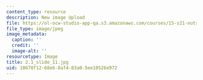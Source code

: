 ```yaml
---
content_type: resource
description: New image Upload
file: https://ol-ocw-studio-app-qa.s3.amazonaws.com/courses/15-s21-nuts-and-bolts-of-business-plans-january-iap-2014/10678f1268e68af483a05ee10526e972_2.1_slide_11.jpg
file_type: image/jpeg
image_metadata:
  caption: ''
  credit: ''
  image-alt: ''
resourcetype: Image
title: 2.1_slide_11.jpg
uid: 10678f12-68e6-8af4-83a0-5ee10526e972
---
```

